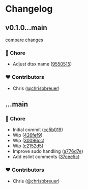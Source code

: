 # Changelog


## v0.1.0...main

[compare changes](https://github.com/stacksjs/vite-plugin-local/compare/v0.1.0...main)

### 🏡 Chore

- Adjust dtsx name ([9550515](https://github.com/stacksjs/vite-plugin-local/commit/9550515))

### ❤️ Contributors

- Chris ([@chrisbbreuer](http://github.com/chrisbbreuer))

## ...main


### 🏡 Chore

- Initial commit ([cc5b019](https://github.com/stacksjs/vite-plugin-local/commit/cc5b019))
- Wip ([426fef9](https://github.com/stacksjs/vite-plugin-local/commit/426fef9))
- Wip ([30096cc](https://github.com/stacksjs/vite-plugin-local/commit/30096cc))
- Wip ([c2152d5](https://github.com/stacksjs/vite-plugin-local/commit/c2152d5))
- Improve sudo handling ([a776d7e](https://github.com/stacksjs/vite-plugin-local/commit/a776d7e))
- Add eslint comments ([37cee5c](https://github.com/stacksjs/vite-plugin-local/commit/37cee5c))

### ❤️ Contributors

- Chris ([@chrisbbreuer](http://github.com/chrisbbreuer))

